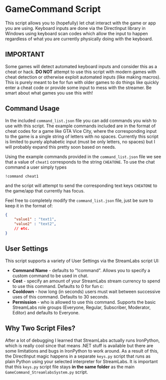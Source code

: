 # GameCommand Script

This script allows you to (hopefully) let chat interact with the game or app you are using. Keyboard inputs are done via the DirectInput library in Windows using keyboard scan codes which allow the input to happen regardless of what you are currently physically doing with the keyboard. 

## IMPORTANT

Some games will detect automated keyboard inputs and consider this as a cheat or hack. **DO NOT** attempt to use this script with modern games with cheat detection or otherwise exploit automated inputs (like making macros). This is purely meant to be for fun with older games to do things like quickly enter a cheat code or provide some input to mess with the streamer. Be smart about what games you use this with!

## Command Usage

In the included `command_list.json` file you can add commands you wish to use with this script. The example commands included are in the format of cheat codes for a game like GTA Vice City, where the corresponding input to the game is a single string of letters with no spaces. Currently this script is limited to purely alphabetic input (must be only letters, no spaces) but I will probably expand this pretty soon based on needs.

Using the example commands provided in the `command_list.json` file we see that a value of `cheat1` corresponds to the string `CHEATONE`. To use the chat command a user simply types
```
!command cheat1
```
and the script will attempt to send the corresponding text keys `CHEATONE` to the game/app that currently has focus.

Feel free to completely modify the `command_list.json` file, just be sure to keep it in the format of:
```json
{
    "value1" : "text1",
    "value2" : "text2",
    // etc.
}
```

## User Settings

This script supports a variety of User Settings via the StreamLabs script UI:

- **Command Name** - defaults to "!command". Allows you to specify a custom command to be used in chat.
- **Cost** - specify an amount of your StreamLabs stream currency to spend to use this command. Defaults to 0 for fun c:
- **Cooldown** - how long (in seconds) users must wait between successive uses of this command. Defaults to 30 seconds.
- **Permission** - who is allowed to use this command. Supports the basic StreamLabs role groups (Everyone, Regular, Subscriber, Moderator, Editor) and defaults to Everyone.

## Why Two Script Files?

After a lot of debugging I learned that StreamLabs actually runs IronPython, which is really cool since that means .NET stuff is available but there are some limitations and bugs in IronPython to work around. As a result of this, the DirectInput magic happens in a separate `keys.py` script that runs as plain Python using your selected interpreter for StreamLabs. It is important that this `keys.py` script file stays **in the same folder** as the main `GameCommand_StreamlabsSystem.py` script.